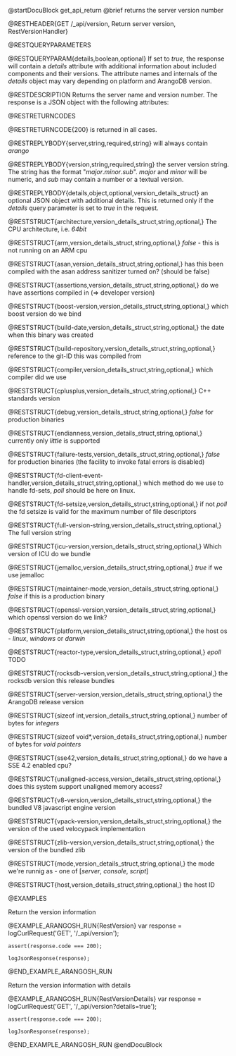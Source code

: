 
@startDocuBlock get_api_return
@brief returns the server version number

@RESTHEADER{GET /_api/version, Return server version, RestVersionHandler}

@RESTQUERYPARAMETERS

@RESTQUERYPARAM{details,boolean,optional}
If set to *true*, the response will contain a *details* attribute with
additional information about included components and their versions. The
attribute names and internals of the *details* object may vary depending on
platform and ArangoDB version.

@RESTDESCRIPTION
Returns the server name and version number. The response is a JSON object
with the following attributes:

@RESTRETURNCODES

@RESTRETURNCODE{200}
is returned in all cases.

@RESTREPLYBODY{server,string,required,string}
will always contain *arango*

@RESTREPLYBODY{version,string,required,string}
the server version string. The string has the format
"*major*.*minor*.*sub*". *major* and *minor* will be numeric, and *sub*
may contain a number or a textual version.

@RESTREPLYBODY{details,object,optional,version_details_struct}
an optional JSON object with additional details. This is
returned only if the *details* query parameter is set to *true* in the
request.

@RESTSTRUCT{architecture,version_details_struct,string,optional,}
The CPU architecture, i.e. *64bit*

@RESTSTRUCT{arm,version_details_struct,string,optional,}
*false* - this is not running on an ARM cpu

@RESTSTRUCT{asan,version_details_struct,string,optional,}
has this been compiled with the asan address sanitizer turned on? (should be false)

@RESTSTRUCT{assertions,version_details_struct,string,optional,}
do we have assertions compiled in (=> developer version)

@RESTSTRUCT{boost-version,version_details_struct,string,optional,}
which boost version do we bind

@RESTSTRUCT{build-date,version_details_struct,string,optional,}
the date when this binary was created

@RESTSTRUCT{build-repository,version_details_struct,string,optional,}
reference to the git-ID this was compiled from

@RESTSTRUCT{compiler,version_details_struct,string,optional,}
which compiler did we use

@RESTSTRUCT{cplusplus,version_details_struct,string,optional,}
C++ standards version

@RESTSTRUCT{debug,version_details_struct,string,optional,}
*false* for production binaries

@RESTSTRUCT{endianness,version_details_struct,string,optional,}
currently only *little* is supported

@RESTSTRUCT{failure-tests,version_details_struct,string,optional,}
*false* for production binaries (the facility to invoke fatal errors is disabled)

@RESTSTRUCT{fd-client-event-handler,version_details_struct,string,optional,}
which method do we use to handle fd-sets, *poll* should be here on linux.

@RESTSTRUCT{fd-setsize,version_details_struct,string,optional,}
if not *poll* the fd setsize is valid for the maximum number of file descriptors

@RESTSTRUCT{full-version-string,version_details_struct,string,optional,}
The full version string

@RESTSTRUCT{icu-version,version_details_struct,string,optional,}
Which version of ICU do we bundle

@RESTSTRUCT{jemalloc,version_details_struct,string,optional,}
*true* if we use jemalloc

@RESTSTRUCT{maintainer-mode,version_details_struct,string,optional,}
*false* if this is a production binary

@RESTSTRUCT{openssl-version,version_details_struct,string,optional,}
which openssl version do we link?

@RESTSTRUCT{platform,version_details_struct,string,optional,}
the host os - *linux*, *windows* or *darwin*

@RESTSTRUCT{reactor-type,version_details_struct,string,optional,}
*epoll* TODO

@RESTSTRUCT{rocksdb-version,version_details_struct,string,optional,}
the rocksdb version this release bundles

@RESTSTRUCT{server-version,version_details_struct,string,optional,}
the ArangoDB release version

@RESTSTRUCT{sizeof int,version_details_struct,string,optional,}
number of bytes for *integers*

@RESTSTRUCT{sizeof void*,version_details_struct,string,optional,}
number of bytes for *void pointers*

@RESTSTRUCT{sse42,version_details_struct,string,optional,}
do we have a SSE 4.2 enabled cpu?

@RESTSTRUCT{unaligned-access,version_details_struct,string,optional,}
does this system support unaligned memory access?

@RESTSTRUCT{v8-version,version_details_struct,string,optional,}
the bundled V8 javascript engine version

@RESTSTRUCT{vpack-version,version_details_struct,string,optional,}
the version of the used velocypack implementation

@RESTSTRUCT{zlib-version,version_details_struct,string,optional,}
the version of the bundled zlib

@RESTSTRUCT{mode,version_details_struct,string,optional,}
the mode we're runnig as - one of [*server*, *console*, *script*]

@RESTSTRUCT{host,version_details_struct,string,optional,}
the host ID

@EXAMPLES

Return the version information

@EXAMPLE_ARANGOSH_RUN{RestVersion}
    var response = logCurlRequest('GET', '/_api/version');

    assert(response.code === 200);

    logJsonResponse(response);
@END_EXAMPLE_ARANGOSH_RUN

Return the version information with details

@EXAMPLE_ARANGOSH_RUN{RestVersionDetails}
    var response = logCurlRequest('GET', '/_api/version?details=true');

    assert(response.code === 200);

    logJsonResponse(response);
@END_EXAMPLE_ARANGOSH_RUN
@endDocuBlock
